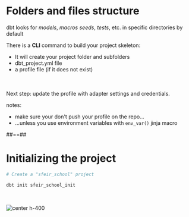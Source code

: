 <!-- .slide -->
# Folders and files structure

dbt looks for _models_, _macros_ _seeds_, _tests_, etc. in specific directories by default

There is a **CLI** command to build your project skeleton:

- It will create your project folder and subfolders
- dbt_project.yml file
- a profile file (if it does not exist)

<br/><br/>
Next step: update the profile with adapter settings and credentials.

notes:
* make sure your don't push your profile on the repo...
* ...unless you use environment variables with `env_var()` jinja macro


##==##
<!-- .slide class="with-code"-->
# Initializing the project

```bash
# Create a "sfeir_school" project

dbt init sfeir_school_init
```

<br/>

![center h-400](./assets/images/docs/markdown/20-project-structure/tree.png)
